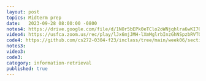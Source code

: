 ```yaml
---
layout: post
topics: Midterm prep
date:   2023-09-28 08:00:00 -0800
notes4: https://drive.google.com/file/d/1NOr5bEPk0eTClo2oWNjqhlra6wKI7GYr/view?usp=drive_link
video4: https://usfca.zoom.us/rec/play/lJx6mjJMH-lXmMglrbInzGhNSpzbRVTQPHcz6uUp4-jddOweKzgL9Je6DAj3ilBrcKHcCk8hnd_0aWhl.LYlXo-GaY0LvlVQX?canPlayFromShare=true&from=share_recording_detail&continueMode=true&componentName=rec-play&originRequestUrl=https%3A%2F%2Fusfca.zoom.us%2Frec%2Fshare%2FUU_C17erPsPZG6Pkwa_oh7j4_7buR96CgRZr9o9LNe-l_Vf-J3CHcuSHeigdwzsx.E1tOWQZm_ByFxHU8
code4: https://github.com/cs272-0304-f23/inclass/tree/main/week06/section04
notes3: 
video3: 
code3: 
category: information-retrieval
published: true
---
```

